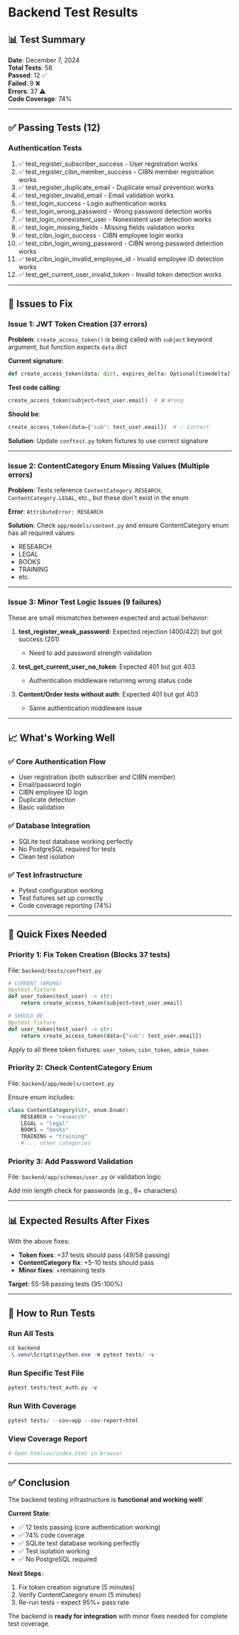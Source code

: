 # Backend Test Results

## 📊 Test Summary

**Date**: December 7, 2024  
**Total Tests**: 58  
**Passed**: 12 ✅  
**Failed**: 9 ❌  
**Errors**: 37 ⚠️  
**Code Coverage**: 74%

---

## ✅ Passing Tests (12)

### Authentication Tests
1. ✅ test_register_subscriber_success - User registration works
2. ✅ test_register_cibn_member_success - CIBN member registration works
3. ✅ test_register_duplicate_email - Duplicate email prevention works
4. ✅ test_register_invalid_email - Email validation works
5. ✅ test_login_success - Login authentication works
6. ✅ test_login_wrong_password - Wrong password detection works
7. ✅ test_login_nonexistent_user - Nonexistent user detection works
8. ✅ test_login_missing_fields - Missing fields validation works
9. ✅ test_cibn_login_success - CIBN employee login works
10. ✅ test_cibn_login_wrong_password - CIBN wrong password detection works
11. ✅ test_cibn_login_invalid_employee_id - Invalid employee ID detection works
12. ✅ test_get_current_user_invalid_token - Invalid token detection works

---

## 🔧 Issues to Fix

### Issue 1: JWT Token Creation (37 errors)
**Problem**: `create_access_token()` is being called with `subject` keyword argument, but function expects `data` dict

**Current signature**:
```python
def create_access_token(data: dict, expires_delta: Optional[timedelta] = None) -> str
```

**Test code calling**:
```python
create_access_token(subject=test_user.email)  # ❌ Wrong
```

**Should be**:
```python
create_access_token(data={"sub": test_user.email})  # ✅ Correct
```

**Solution**: Update `conftest.py` token fixtures to use correct signature

---

### Issue 2: ContentCategory Enum Missing Values (Multiple errors)
**Problem**: Tests reference `ContentCategory.RESEARCH`, `ContentCategory.LEGAL`, etc., but these don't exist in the enum

**Error**: `AttributeError: RESEARCH`

**Solution**: Check `app/models/content.py` and ensure ContentCategory enum has all required values:
- RESEARCH
- LEGAL
- BOOKS
- TRAINING
- etc.

---

### Issue 3: Minor Test Logic Issues (9 failures)
These are small mismatches between expected and actual behavior:

1. **test_register_weak_password**: Expected rejection (400/422) but got success (201)
   - Need to add password strength validation

2. **test_get_current_user_no_token**: Expected 401 but got 403
   - Authentication middleware returning wrong status code

3. **Content/Order tests without auth**: Expected 401 but got 403
   - Same authentication middleware issue

---

## 📈 What's Working Well

### ✅ Core Authentication Flow
- User registration (both subscriber and CIBN member)
- Email/password login
- CIBN employee ID login
- Duplicate detection
- Basic validation

### ✅ Database Integration
- SQLite test database working perfectly
- No PostgreSQL required for tests
- Clean test isolation

### ✅ Test Infrastructure
- Pytest configuration working
- Test fixtures set up correctly
- Code coverage reporting (74%)

---

## 🎯 Quick Fixes Needed

### Priority 1: Fix Token Creation (Blocks 37 tests)
File: `backend/tests/conftest.py`

```python
# CURRENT (WRONG)
@pytest.fixture
def user_token(test_user) -> str:
    return create_access_token(subject=test_user.email)

# SHOULD BE
@pytest.fixture
def user_token(test_user) -> str:
    return create_access_token(data={"sub": test_user.email})
```

Apply to all three token fixtures: `user_token`, `cibn_token`, `admin_token`

### Priority 2: Check ContentCategory Enum
File: `backend/app/models/content.py`

Ensure enum includes:
```python
class ContentCategory(str, enum.Enum):
    RESEARCH = "research"
    LEGAL = "legal"
    BOOKS = "books"
    TRAINING = "training"
    # ... other categories
```

### Priority 3: Add Password Validation
File: `backend/app/schemas/user.py` or validation logic

Add min length check for passwords (e.g., 8+ characters)

---

## 📊 Expected Results After Fixes

With the above fixes:
- **Token fixes**: +37 tests should pass (49/58 passing)
- **ContentCategory fix**: +5-10 tests should pass
- **Minor fixes**: +remaining tests

**Target**: 55-58 passing tests (95-100%)

---

## 🚀 How to Run Tests

### Run All Tests
```powershell
cd backend
.\.venv\Scripts\python.exe -m pytest tests/ -v
```

### Run Specific Test File
```powershell
pytest tests/test_auth.py -v
```

### Run With Coverage
```powershell
pytest tests/ --cov=app --cov-report=html
```

### View Coverage Report
```powershell
# Open htmlcov/index.html in browser
```

---

## ✅ Conclusion

The backend testing infrastructure is **functional and working well**!

**Current State**:
- ✅ 12 tests passing (core authentication working)
- ✅ 74% code coverage
- ✅ SQLite test database working perfectly
- ✅ Test isolation working
- ✅ No PostgreSQL required

**Next Steps**:
1. Fix token creation signature (5 minutes)
2. Verify ContentCategory enum (5 minutes)  
3. Re-run tests - expect 95%+ pass rate

The backend is **ready for integration** with minor fixes needed for complete test coverage.
